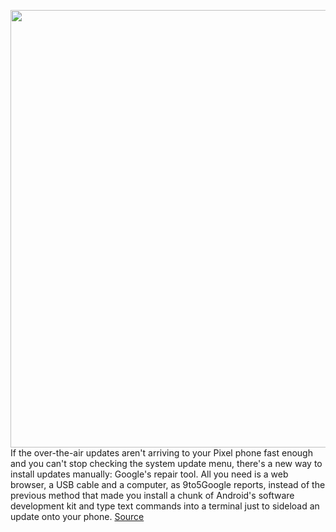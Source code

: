 <img src='https://cdn.vox-cdn.com/thumbor/tjAcrYs85XGfB2dcF7n1LmLL_j0=/0x0:4722x3132/1200x800/filters:focal(1921x1058:2675x1812)/cdn.vox-cdn.com/uploads/chorus_image/image/66251856/1048127032.jpg.0.jpg' width='700px' /><br/>
If the over-the-air updates aren't arriving to your Pixel phone fast enough and you can't stop checking the system update menu, there's a new way to install updates manually: Google's repair tool. All you need is a web browser, a USB cable and a computer, as 9to5Google reports, instead of the previous method that made you install a chunk of Android's software development kit and type text commands into a terminal just to sideload an update onto your phone.
<a href='https://www.theverge.com/2020/2/4/21123372/pixel-chrome-updates-phone-edge-google'> Source <a/>